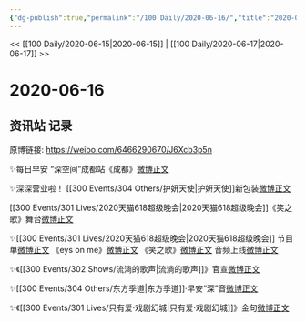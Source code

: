 ```yaml
---
{"dg-publish":true,"permalink":"/100 Daily/2020-06-16/","title":"2020-06-16","created":"2023-04-05T20:39:58.485+08:00","updated":"2023-04-05T20:40:41.670+08:00"}
---
```



<< [[100 Daily/2020-06-15\|2020-06-15]] | [[100 Daily/2020-06-17\|2020-06-17]] >>

# 2020-06-16

## 资讯站 记录

原博链接: https://weibo.com/6466290670/J6Xcb3p5n

✨每日早安
“深空间”成都站《成都》[微博正文](https://m.weibo.cn/6466290670/4516349035044546)

✨深深营业啦！
[[300 Events/304 Others/护妍天使\|护妍天使]]新包装[微博正文](https://m.weibo.cn/6466290670/4516468315906750)

[[300 Events/301 Lives/2020天猫618超级晚会\|2020天猫618超级晚会]]《笑之歌》舞台[微博正文](https://m.weibo.cn/6466290670/4516569797738265)

✨[[300 Events/301 Lives/2020天猫618超级晚会\|2020天猫618超级晚会]]
节目单[微博正文](https://m.weibo.cn/6466290670/4516384333793816)
《eys on me》[微博正文](https://m.weibo.cn/6466290670/4516537438762118)
《笑之歌》[微博正文](https://m.weibo.cn/6466290670/4516537887485786)
音频上线[微博正文](https://m.weibo.cn/6466290670/4516597299274473)

✨《[[300 Events/302 Shows/流淌的歌声\|流淌的歌声]]》官宣[微博正文](https://m.weibo.cn/6466290670/4516521387018157)

✨[[300 Events/304 Others/东方季道\|东方季道]]·早安“深”音[微博正文](https://m.weibo.cn/6466290670/4516539510593640)

✨《[[300 Events/301 Lives/只有爱·戏剧幻城\|只有爱·戏剧幻城]]》金句[微博正文](https://m.weibo.cn/6466290670/4516557910612398)
